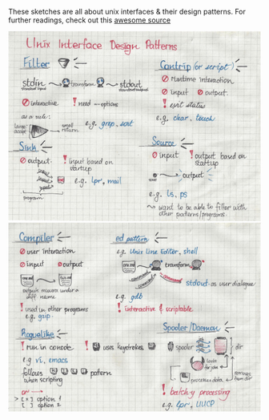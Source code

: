   These sketches are all about unix interfaces & their design patterns. For further readings, check out this [awesome source](http://homepage.cs.uri.edu/~thenry/resources/unix_art/ch11s06.html)
    
![unix1](/guides/img/unix1.jpg)
![unix2](/guides/img/unix2.jpg)
